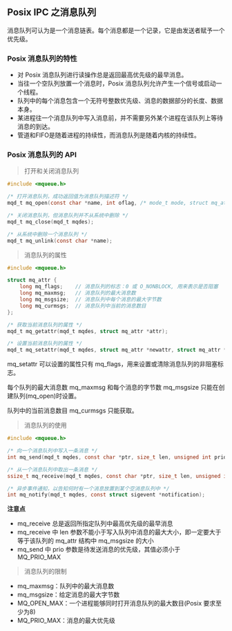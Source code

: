 ## Posix IPC 之消息队列

消息队列可认为是一个消息链表。每个消息都是一个记录，它是由发送者赋予一个优先级。

### Posix 消息队列的特性

* 对 Posix 消息队列进行读操作总是返回最高优先级的最早消息。
* 当往一个空队列放置一个消息时，Posix 消息队列允许产生一个信号或启动一个线程。
* 队列中的每个消息包含一个无符号整数优先级、消息的数据部分的长度、数据本身。
* 某进程往一个消息队列中写入消息前，并不需要另外某个进程在该队列上等待消息的到达。
* 管道和FIFO是随着进程的持续性，而消息队列是随着内核的持续性。

### Posix 消息队列的 API

> 打开和关闭消息队列

```c
#include <mqueue.h>

/* 打开消息队列，成功返回值为消息队列描述符 */
mqd_t mq_open(const char *name, int oflag, /* mode_t mode, struct mq_attr *attr */);

/* 关闭消息队列，但消息队列并不从系统中删除 */
mqd_t mq_close(mqd_t mqdes);

/* 从系统中删除一个消息队列 */
mqd_t mq_unlink(const char *name);
```

> 消息队列的属性

```c
#include <mqueue.h>

struct mq_attr {
    long mq_flags;    // 消息队列的标志：0 或 O_NONBLOCK, 用来表示是否阻塞   
    long mq_maxmsg;   // 消息队列的最大消息数  
    long mq_msgsize;  // 消息队列中每个消息的最大字节数  
    long mq_curmsgs;  // 消息队列中当前的消息数目  
};

/* 获取当前消息队列的属性 */
mqd_t mq_getattr(mqd_t mqdes, struct mq_attr *attr);

/* 设置当前消息队列的属性 */
mqd_t mq_setattr(mqd_t mqdes, struct mq_attr *newattr, struct mq_attr *oldattr);
```

mq_setattr 可以设置的属性只有 mq_flags，用来设置或清除消息队列的非阻塞标志。

每个队列的最大消息数 mq_maxmsg 和每个消息的字节数 mq_msgsize 只能在创建队列(mq_open)时设置。

队列中的当前消息数目 mq_curmsgs 只能获取。

> 消息队列的使用

```c
#include <mqueue.h>

/* 向一个消息队列中写入一条消息 */
int mq_send(mqd_t mqdes, const char *ptr, size_t len, unsigned int prio);

/* 从一个消息队列中取出一条消息 */
ssize_t mq_receive(mqd_t mqdes, const char *ptr, size_t len, unsigned int prio);

/* 异步事件通知，以告知何时有一个消息放置到某个空消息队列中 */
int mq_notify(mqd_t mqdes, const struct sigevent *notification);
```

**注意点**
* mq_receive 总是返回所指定队列中最高优先级的最早消息
* mq_receive 中 len 参数不能小于写入队列中消息的最大大小，即一定要大于等于该队列的 mq_attr 结构中 mq_msgsize 的大小
* mq_send 中 prio 参数是待发送消息的优先级，其值必须小于 MQ_PRIO_MAX

> 消息队列的限制

* mq_maxmsg：队列中的最大消息数
* mq_msgsize：给定消息的最大字节数
* MQ_OPEN_MAX：一个进程能够同时打开消息队列的最大数目(Posix 要求至少为8)
* MQ_PRIO_MAX：消息的最大优先级
